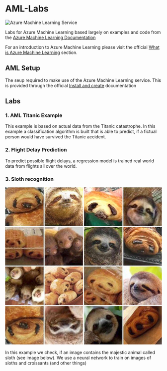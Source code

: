 # AML-Labs

![Azure Machine Learning Service](https://azurecomcdn.azureedge.net/cvt-956b36a638bfd60f82a686d0ba9e27b65b0ef86f4c1a56933df12560718f43fb/images/page/overview/machine-learning/machine-learning-diagram.svg)

Labs for Azure Machine Learning based largely on examples and code from the [Azure Machine Learning Documentation](https://docs.microsoft.com/en-us/azure/machine-learning/preview/)

For an introduction to Azure Machine Learning please visit the official [What is Azure Machine Learning](https://docs.microsoft.com/en-us/azure/machine-learning/preview/overview-what-is-azure-ml) section.

## AML Setup

The seup required to make use of the Azure Machine Learning service. This is provided through the official [Install and create](https://docs.microsoft.com/en-us/azure/machine-learning/preview/quickstart-installation) documentation

## Labs 

### 1. AML Titanic Example

This example is based on actual data from the Titanic catastrophe. In this example a classification algorithm is built that is able to predict, if a fictual person would have survived the Titanic accident.

### 2. Flight Delay Prediction

To predict possible flight delays, a regression model is trained real world data from flights all over the world.

### 3. Sloth recognition

![Sloth Croissant](images/sloth_croissant.jpg)

In this example we check, if an image contains the majestic animal called sloth (see image below). We use a neural network to train on images of sloths and croissants (and other things) 
